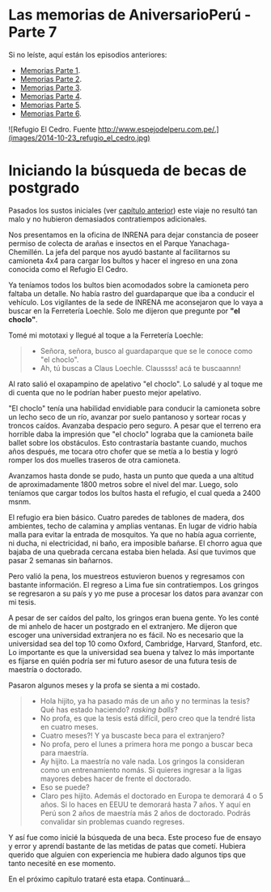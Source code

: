 # Las memorias de AniversarioPerú - Parte 7

Si no leíste, aquí están los episodios anteriores:

* [Memorias Parte 1](http://aniversarioperu.utero.pe/2014/06/28/las-memorias-de-aniversarioperu-parte-1/).
* [Memorias Parte 2](http://aniversarioperu.utero.pe/2014/07/17/las-memorias-de-aniversarioperu-parte-2/).
* [Memorias Parte 3](http://aniversarioperu.utero.pe/2014/08/28/las-memorias-de-aniversarioperu-parte-3/).
* [Memorias Parte 4](http://aniversarioperu.utero.pe/2014/09/18/las-memorias-de-aniversarioperu-parte-4/).
* [Memorias Parte 5](http://aniversarioperu.utero.pe/2014/10/02/las-memorias-de-aniversarioperu-parte-5/).
* [Memorias Parte 6](http://aniversarioperu.utero.pe/2014/10/09/las-memorias-de-aniversarioperu-parte-6/).

![Refugio El Cedro. Fuente http://www.espejodelperu.com.pe/.](images/2014-10-23_refugio_el_cedro.jpg)

# Iniciando la búsqueda de becas de postgrado
Pasados los sustos iniciales (ver [capítulo anterior](http://aniversarioperu.utero.pe/2014/10/09/las-memorias-de-aniversarioperu-parte-6/))
este viaje no resultó tan malo y no hubieron demasiados contratiempos
adicionales.

Nos presentamos en la oficina de INRENA para dejar constancia de poseer permiso
de colecta de arañas e insectos en el Parque Yanachaga-Chemillén. La
jefa del parque nos ayudó bastante al facilitarnos su camioneta 4x4 para
cargar los bultos y hacer el ingreso en una zona conocida como el Refugio El
Cedro.

Ya teníamos todos los bultos bien acomodados sobre la camioneta pero faltaba un
detalle. No había rastro del guardaparque que iba a conducir el vehículo. Los
vigilantes de la sede de INRENA me aconsejaron que lo vaya a buscar en la
Ferretería Loechle. Solo me dijeron que pregunte por **"el choclo"**.

Tomé mi mototaxi y llegué al toque a la Ferretería Loechle:

> - Señora, señora, busco al guardaparque que se le conoce como "el choclo".
> - Ah, tú buscas a Claus Loechle. Claussss! acá te buscaannn!

Al rato salió el oxapampino de apelativo "el choclo". Lo saludé y al toque me
di cuenta que no le podrían haber puesto mejor apelativo.

"El choclo" tenía una habilidad envidiable para conducir la camioneta sobre un
lecho seco de un río, avanzar por suelo pantanoso y sortear rocas y troncos
caídos. Avanzaba despacio pero seguro. A pesar que el terreno era horrible 
daba la impresión que "el choclo" lograba que la camioneta baile ballet sobre
los obstáculos. Esto contrastaría bastante cuando, muchos años después,
me tocara otro chofer que se metía a lo bestia y logró romper los dos muelles traseros de otra camioneta.

Avanzamos hasta donde se pudo, hasta un punto que queda a una altitud de
aproximadamente 1800 metros sobre el nivel del mar. Luego, solo teníamos que
cargar todos los bultos hasta el refugio, el cual queda a 2400 msnm.

El refugio era bien básico. Cuatro paredes de tablones de madera, dos
ambientes, techo de
calamina y amplias ventanas. En lugar de vidrio había malla para evitar la
entrada de mosquitos.
Ya que no había agua corriente, ni ducha, ni electricidad, ni baño, era
imposible bañarse. El chorro agua que bajaba de una quebrada cercana estaba
bien helada. Así que tuvimos que pasar 2 semanas sin bañarnos.

Pero valió la pena, los muestreos estuvieron buenos y regresamos con bastante
información. El regreso a Lima fue sin contratiempos. Los gringos se regresaron
a su país y yo me puse a procesar los datos para avanzar con mi tesis.

A pesar de ser caídos del palto, los gringos eran buena gente. Yo les conté de
mi anhelo de hacer un postgrado en el extranjero. Me dijeron que escoger una
universidad extranjera no es fácil. No es necesario que la universidad sea del
top 10 como Oxford, Cambridge, Harvard, Stanford, etc. Lo importante es que
la universidad sea buena y talvez lo más importante es fijarse en quién
podría ser mi futuro asesor de una futura tesis de maestría o doctorado.

Pasaron algunos meses y la profa se sienta a mi costado.

>- Hola hijito, ya ha pasado más de un año y no terminas la tesis? Qué has
estado haciendo? *rasking balls*?
>- No profa, es que la tesis está difícil, pero creo que la tendré lista en
cuatro meses.
>- Cuatro meses?! Y ya buscaste beca para el extranjero?
>- No profa, pero el lunes a primera hora me pongo a buscar beca para maestría.
>- Ay hijito. La maestría no vale nada. Los gringos la consideran como un
entrenamiento nomás. Si quieres ingresar a la ligas mayores debes hacer de
frente el doctorado.
>- Eso se puede?
>- Claro pes hijito. Además el doctorado en Europa te demorará 4 o 5 años. Si lo
haces en EEUU te demorará hasta 7 años. Y aquí en Perú son 2 años de maestría
más 2 años de doctorado. Podrás convalidar sin problemas cuando regreses.

Y así fue como inicié la búsqueda de una beca. Este proceso fue de ensayo y
error y aprendí bastante de las metidas de patas que cometí. Hubiera querido
que alguien con experiencia me hubiera dado algunos tips que tanto necesité en
ese momento.

En el próximo capítulo trataré esta etapa. Continuará...
